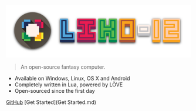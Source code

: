 ![LIKO-12's Logo](_media/Header_Logo.png)

> An open-source fantasy computer.

* Available on Windows, Linux, OS X and Android
* Completely written in Lua, powered by LÖVE
* Open-sourced since the first day

[GitHub](https://github.com/RamiLego4Game/LIKO-12)
[Get Started](Get Started.md)